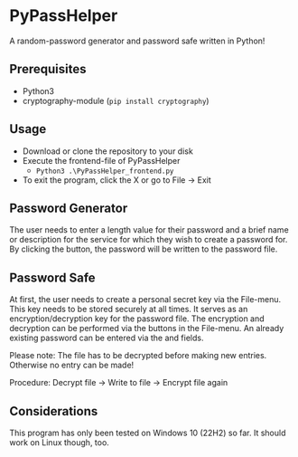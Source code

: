 # PyPassHelper
A random-password generator and password safe written in Python!

## Prerequisites
* Python3
* cryptography-module (<code>pip install cryptography</code>)

## Usage
* Download or clone the repository to your disk
* Execute the frontend-file of PyPassHelper
  * <code>Python3 .\PyPassHelper_frontend.py</code>
* To exit the program, click the X or go to File -> Exit

## Password Generator
The user needs to enter a length value for their password and a brief name or description for the service for which they wish to create a password for. By clicking the <Generate password> button, the password will be written to the password file.

## Password Safe
At first, the user needs to create a personal secret key via the File-menu. This key needs to be stored securely at all times. It serves as an encryption/decryption key for the password file. The encryption and decryption can be performed via the buttons in the File-menu. An already existing password can be entered via the <Existing password> and <Service-description> fields.

Please note: The file has to be decrypted before making new entries. Otherwise no entry can be made!

Procedure: Decrypt file -> Write to file -> Encrypt file again

## Considerations
This program has only been tested on Windows 10 (22H2) so far. It should work on Linux though, too.
